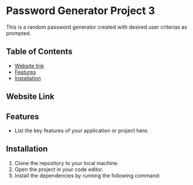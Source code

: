 # Password Generator Project 3

This is a random password generator created with desired user criterias as prompted.

## Table of Contents

- [Website link](#Websitelink)
- [Features](#features)
- [Installation](#installation)

## Website Link



## Features

- List the key features of your application or project here.

## Installation

1. Clone the repository to your local machine.
2. Open the project in your code editor.
3. Install the dependencies by running the following command:

